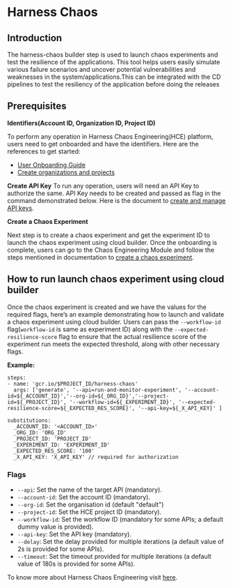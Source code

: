 # Harness Chaos

## Introduction
The harness-chaos builder step is used to launch chaos experiments and test the resilience of the applications. This tool helps users easily simulate various failure scenarios and uncover potential vulnerabilities and weaknesses in the system/applications.This can be integrated with the CD pipelines to test the resiliency of the application before doing the releases

## Prerequisites

**Identifiers(Account ID, Organization ID, Project ID)**

To perform any operation in Harness Chaos Engineering(HCE) platform, users need to get onboarded and have the identifiers. Here are the references to get started:
- [User Onboarding Guide](https://developer.harness.io/docs/platform/get-started/onboarding-guide) 
- [Create organizations and projects](https://developer.harness.io/docs/platform/organizations-and-projects/create-an-organization)

**Create API Key**
To run any operation, users will need an API Key to authorize the same. API Key needs to be created and passed as flag in the command demonstrated below. Here is the document to [create and manage API keys](https://developer.harness.io/docs/platform/automation/api/add-and-manage-api-keys/).

**Create a Chaos Experiment**

Next step is to create a chaos experiment and get the experiment ID to launch the chaos experiment using cloud builder. Once the onboarding is complete, users can go to the Chaos Engineering Module and follow the steps mentioned in documentation to [create a chaos experiment](https://developer.harness.io/docs/chaos-engineering/get-started/tutorials/chaos-experiment-from-blank-canvas).

## How to run launch chaos experiment using cloud builder

Once the chaos experiment is created and we have the values for the required flags, here’s an example demonstrating how to launch and validate a chaos experiment using cloud builder. Users can pass the `--workflow-id` flag(`workflow-id` is same as experiment ID) along with the `--expected-resilience-score` flag to ensure that the actual resilience score of the experiment run meets the expected threshold, along with other necessary flags.

**Example:**
```
steps:
- name: 'gcr.io/$PROJECT_ID/harness-chaos'
  args: ['generate', '--api=run-and-monitor-experiment', '--account-id=${_ACCOUNT_ID}','--org-id=${_ORG_ID}','--project-id=${_PROJECT_ID}', '--workflow-id=${_EXPERIMENT_ID}', '--expected-resilience-score=${_EXPECTED_RES_SCORE}', '--api-key=${_X_API_KEY}' ]

substitutions:
  _ACCOUNT_ID: '<ACCOUNT_ID>'
  _ORG_ID: 'ORG_ID'
  _PROJECT_ID: 'PROJECT_ID'
  _EXPERIMENT_ID: 'EXPERIMENT_ID'
  _EXPECTED_RES_SCORE: '100'
  _X_API_KEY: 'X_API_KEY' // required for authorization
```

### Flags

- `--api`: Set the name of the target API (mandatory).
- `--account-id`: Set the account ID (mandatory).
- `--org-id`: Set the organisation id (default "default")
- `--project-id`: Set the HCE project ID (mandatory).
- `--workflow-id`: Set the workflow ID (mandatory for some APIs; a default dummy value is provided).
- `--api-key`: Set the API key (mandatory).
- `--delay`: Set the delay provided for multiple iterations (a default value of 2s is provided for some APIs).
- `--timeout`: Set the timeout provided for multiple iterations (a default value of 180s is provided for some APIs).

To know more about Harness Chaos Engineering visit [here](https://developer.harness.io/docs/chaos-engineering).